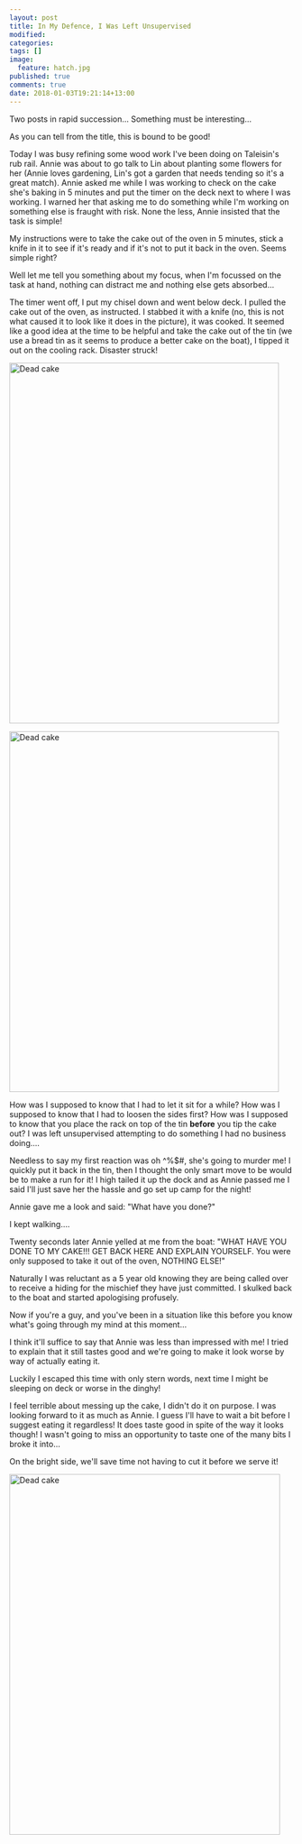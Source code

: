 ```yaml
---
layout: post
title: In My Defence, I Was Left Unsupervised
modified:
categories: 
tags: []
image: 
  feature: hatch.jpg
published: true
comments: true
date: 2018-01-03T19:21:14+13:00
---
```


Two posts in rapid succession... Something must be interesting...

As you can tell from the title, this is bound to be good!

<!--more-->

Today I was busy refining some wood work I've been doing on Taleisin's rub rail.
Annie was  about to go talk  to Lin about  planting some flowers for  her (Annie
loves gardening, Lin's got  a garden that needs tending so  it's a great match).
Annie asked  me while  I was  working to  check on  the cake  she's baking  in 5
minutes and put the timer on the deck  next to where I was working. I warned her
that asking me  to do something while  I'm working on something  else is fraught
with risk. None the less, Annie insisted that the task is simple!

My instructions  were to take  the cake out  of the oven  in 5 minutes,  stick a
knife in it  to see if it's  ready and if it's not  to put it back  in the oven.
Seems simple right?

Well let me tell you something about my  focus, when I'm focussed on the task at
hand, nothing can distract me and nothing else gets absorbed...

The timer went off, I put my chisel  down and went below deck. I pulled the cake
out of the oven, as instructed. I stabbed  it with a knife (no, this is not what
caused it to look like it does in  the picture), it was cooked. It seemed like a
good idea at the time  to be helpful and take the cake out of  the tin (we use a
bread tin as it seems to produce a better  cake on the boat), I tipped it out on
the cooling rack. Disaster struck!

<a data-flickr-embed="true"
href="https://www.flickr.com/photos/sdki/24599152657/" title="Dead cake"><img
src="https://farm5.staticflickr.com/4596/24599152657_e6bf77536b_z.jpg"
width="478" height="640" alt="Dead cake"></a><script async
src="//embedr.flickr.com/assets/client-code.js" charset="utf-8"></script>

<a data-flickr-embed="true"
href="https://www.flickr.com/photos/sdki/27688521759/in/photostream/"
title="Dead cake"><img
src="https://farm5.staticflickr.com/4725/27688521759_74b27baae8_z.jpg"
width="478" height="640" alt="Dead cake"></a><script async
src="//embedr.flickr.com/assets/client-code.js" charset="utf-8"></script>

How was  I supposed to  know that I  had to let  it sit for  a while? How  was I
supposed to  know that I had  to loosen the sides  first? How was I  supposed to
know that you  place the rack on top of  the tin **before** you tip the  cake out? I
was left unsupervised attempting to do something I had no business doing....

Needless to  say my  first reaction  was oh ^%$#,  she's going  to murder  me! I
quickly put it back  in the tin, then I thought the only  smart move to be would
be to make a run  for it! I high tailed it up the dock and  as Annie passed me I
said I'll just save her the hassle and go set up camp for the night!

Annie gave me a look and said: "What have you done?" 

I kept walking....

Twenty seconds later Annie yelled at me from the boat: "WHAT HAVE YOU DONE TO MY
CAKE!!! GET BACK  HERE AND EXPLAIN YOURSELF.  You were only supposed  to take it
out of the oven, NOTHING ELSE!"

Naturally I was reluctant as a 5 year  old knowing they are being called over to
receive a hiding  for the mischief they  have just committed. I  skulked back to
the boat and started apologising profusely.

Now if you're  a guy, and you've been  in a situation like this  before you know
what's going through my mind at this moment...

I think it'll suffice to say that Annie was less than impressed with me! I tried
to explain that  it still tastes good and  we're going to make it  look worse by
way of actually eating it.

Luckily I escaped this time with only stern words, next time I might be sleeping
on deck or worse in the dinghy!

I feel  terrible about messing  up the cake,  I didn't do  it on purpose.  I was
looking forward to it as much as Annie. I guess I'll have to wait a bit before I
suggest eating  it regardless!  It does  taste good in  spite of  the way  it looks
though! I wasn't  going to miss an opportunity  to taste one of the  many bits I
broke it into...

On the bright side, we'll save time not having to cut it before we serve it!

<a data-flickr-embed="true"
href="https://www.flickr.com/photos/sdki/38757353274/in/photostream/"
title="Dead cake"><img
src="https://farm5.staticflickr.com/4689/38757353274_3e4477c7cd_z.jpg"
width="480" height="640" alt="Dead cake"></a><script async
src="//embedr.flickr.com/assets/client-code.js" charset="utf-8"></script>
